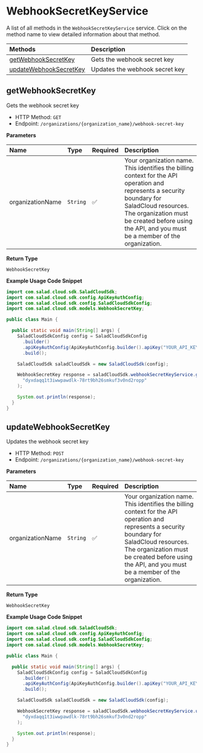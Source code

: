 # WebhookSecretKeyService

A list of all methods in the `WebhookSecretKeyService` service. Click on the method name to view detailed information about that method.

| Methods                                           | Description                    |
| :------------------------------------------------ | :----------------------------- |
| [getWebhookSecretKey](#getwebhooksecretkey)       | Gets the webhook secret key    |
| [updateWebhookSecretKey](#updatewebhooksecretkey) | Updates the webhook secret key |

## getWebhookSecretKey

Gets the webhook secret key

- HTTP Method: `GET`
- Endpoint: `/organizations/{organization_name}/webhook-secret-key`

**Parameters**

| Name             | Type     | Required | Description                                                                                                                                                                                                                                         |
| :--------------- | :------- | :------- | :-------------------------------------------------------------------------------------------------------------------------------------------------------------------------------------------------------------------------------------------------- |
| organizationName | `String` | ✅       | Your organization name. This identifies the billing context for the API operation and represents a security boundary for SaladCloud resources. The organization must be created before using the API, and you must be a member of the organization. |

**Return Type**

`WebhookSecretKey`

**Example Usage Code Snippet**

```java
import com.salad.cloud.sdk.SaladCloudSdk;
import com.salad.cloud.sdk.config.ApiKeyAuthConfig;
import com.salad.cloud.sdk.config.SaladCloudSdkConfig;
import com.salad.cloud.sdk.models.WebhookSecretKey;

public class Main {

  public static void main(String[] args) {
    SaladCloudSdkConfig config = SaladCloudSdkConfig
      .builder()
      .apiKeyAuthConfig(ApiKeyAuthConfig.builder().apiKey("YOUR_API_KEY").build())
      .build();

    SaladCloudSdk saladCloudSdk = new SaladCloudSdk(config);

    WebhookSecretKey response = saladCloudSdk.webhookSecretKeyService.getWebhookSecretKey(
      "dyxdaqq1t3iwwpawdlk-78rt9bh26smkuf3v0nd2ropp"
    );

    System.out.println(response);
  }
}

```

## updateWebhookSecretKey

Updates the webhook secret key

- HTTP Method: `POST`
- Endpoint: `/organizations/{organization_name}/webhook-secret-key`

**Parameters**

| Name             | Type     | Required | Description                                                                                                                                                                                                                                         |
| :--------------- | :------- | :------- | :-------------------------------------------------------------------------------------------------------------------------------------------------------------------------------------------------------------------------------------------------- |
| organizationName | `String` | ✅       | Your organization name. This identifies the billing context for the API operation and represents a security boundary for SaladCloud resources. The organization must be created before using the API, and you must be a member of the organization. |

**Return Type**

`WebhookSecretKey`

**Example Usage Code Snippet**

```java
import com.salad.cloud.sdk.SaladCloudSdk;
import com.salad.cloud.sdk.config.ApiKeyAuthConfig;
import com.salad.cloud.sdk.config.SaladCloudSdkConfig;
import com.salad.cloud.sdk.models.WebhookSecretKey;

public class Main {

  public static void main(String[] args) {
    SaladCloudSdkConfig config = SaladCloudSdkConfig
      .builder()
      .apiKeyAuthConfig(ApiKeyAuthConfig.builder().apiKey("YOUR_API_KEY").build())
      .build();

    SaladCloudSdk saladCloudSdk = new SaladCloudSdk(config);

    WebhookSecretKey response = saladCloudSdk.webhookSecretKeyService.updateWebhookSecretKey(
      "dyxdaqq1t3iwwpawdlk-78rt9bh26smkuf3v0nd2ropp"
    );

    System.out.println(response);
  }
}

```
